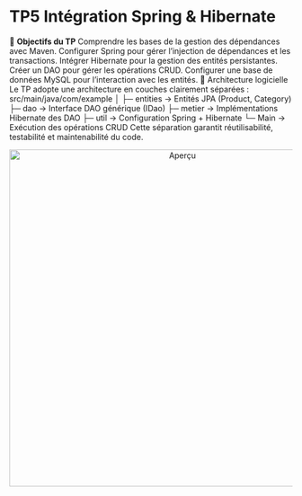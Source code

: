 # TP5  Intégration Spring & Hibernate
🎯 **Objectifs du TP** 
Comprendre les bases de la gestion des dépendances avec Maven.
Configurer Spring pour gérer l’injection de dépendances et les transactions.
Intégrer Hibernate pour la gestion des entités persistantes.
Créer un DAO pour gérer les opérations CRUD.
Configurer une base de données MySQL pour l’interaction avec les entités.
🧱 Architecture logicielle
Le TP adopte une architecture en couches clairement séparées :
src/main/java/com/example
│
├─ entities        → Entités JPA (Product, Category)
├─ dao             → Interface DAO générique (IDao<T>)
├─ metier          → Implémentations Hibernate des DAO
├─ util            → Configuration Spring + Hibernate
└─ Main            → Exécution des opérations CRUD
Cette séparation garantit réutilisabilité, testabilité et maintenabilité du code.
<p align="center">
  <img src="images/screenshot.png" alt="Aperçu" width="600">
</p>

